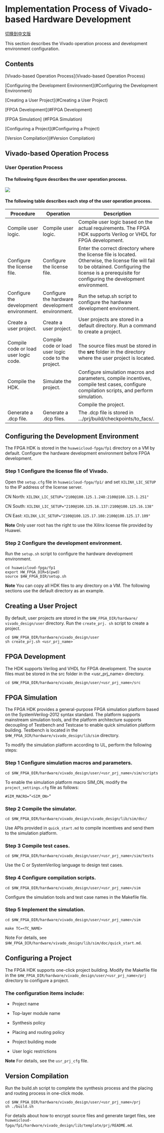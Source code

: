 Implementation Process of Vivado-based Hardware Development
=======

[切换到中文版](./Implementation_Process_of_Vivado_based_Hardware_Development_cn.md)

This section describes the Vivado operation process and development environment configuration.

Contents
-------
[Vivado-based Operation Process](Vivado-based Operation Process)

[Configuring the Development Environment](#Configuring the Development Environment)

[Creating a User Project](#Creating a User Project)

[FPGA Development](#FPGA Development)

[FPGA Simulation] (#FPGA Simulation)

[Configuring a Project](#Configuring a Project)

[Version Compilation](#Version Compilation)

Vivado-based Operation Process
-------

### User Operation Process

#### The following figure describes the user operation process.

![](media/vivado_hdk.jpg)

#### The following table describes each step of the user operation process.

| Procedure                              | Operation                                | Description                              |
| -------------------------------------- | ---------------------------------------- | ---------------------------------------- |
| Compile user logic.                    | Compile user logic.                      | Compile user logic based on the actual requirements. The FPGA HDK supports Verilog or VHDL for FPGA development. |
| Configure the license file.            | Configure the license file.              | Enter the correct directory where the license file is located. Otherwise, the license file will fail to be obtained. Configuring the license is a prerequisite for configuring the development environment. |
| Configure the development environment. | Configure the hardware development environment. | Run the setup.sh script to configure the hardware development environment. |
| Create a user project.                 | Create a user project.                   | User projects are stored in a default directory. Run a command to create a project. |
| Compile code or load user logic code.  | Compile code or load user logic code to the project. | The source files must be stored in the **src** folder in the directory where the user project is located. |
| Compile the HDK.                       | Simulate the project.                    | Configure simulation macros and parameters, compile incentives, compile test cases, configure compilation scripts, and perform simulation. |
|                                        |                                          | Compile the project.                     |
| Generate a .dcp file.                  | Generate a .dcp files.                   | The .dcp file is stored in .../prj/build/checkpoints/to_facs/. |

Configuring the Development Environment
--------

The FPGA HDK is stored in the `huaweicloud-fpga/fp1` directory on a VM by default. Configure the hardware development environment before FPGA development.

### Step 1 Configure the license file of Vivado.

Open the `setup.cfg` file in `huaweicloud-fpga/fp1/` and set `XILINX_LIC_SETUP` to the IP address of the license server.

CN North:
`XILINX_LIC_SETUP="2100@100.125.1.240:2100@100.125.1.251"`

CN South:
`XILINX_LIC_SETUP="2100@100.125.16.137:2100@100.125.16.138"`

CN East:
`XILINX_LIC_SETUP="2100@100.125.17.108:2100@100.125.17.109"`

**Note** 
Only user root has the right to use the Xilinx license file provided by Huawei.

### Step 2 Configure the development environment.

Run the `setup.sh` script to configure the hardware development environment.

`cd huaweicloud-fpga/fp1`  
`export HW_FPGA_DIR=$(pwd)`  
`source $HW_FPGA_DIR/setup.sh`


**Note** 
You can copy all HDK files to any directory on a VM. The following sections use the default directory as an example.


Creating a User Project
------------

By default, user projects are stored in the `$HW_FPGA_DIR/hardware/ vivado_design/user` directory. Run the `create_prj. sh` script to create a project.

`cd $HW_FPGA_DIR/hardware/vivado_design/user`  
`sh create_prj.sh <usr_prj_name>`

FPGA Development
--------

The HDK supports Verilog and VHDL for FPGA development. The source files must be stored in the src folder in the <usr_prj_name> directory.

`cd $HW_FPGA_DIR/hardware/vivado_design/user/<usr_prj_name>/src`

FPGA Simulation
--------

The FPGA HDK provides a general-purpose FPGA simulation platform based on the SystemVerilog-2012 syntax standard. The platform supports mainstream simulation tools, and the platform architecture supports decoupling of Testbench and Testcase to enable quick simulation platform building. Testbench is located in the `$HW_FPGA_DIR/hardware/vivado_design/lib/sim` directory.

To modify the simulation platform according to UL, perform the following steps:

###   Step 1 Configure simulation macros and parameters.

`cd $HW_FPGA_DIR/hardware/vivado_design/user/<usr_prj_name>/sim/scripts`

To enable the simulation platform macro SIM_ON, modify the `project_settings.cfg` file as follows:

`#SIM_MACRO=“<SIM_ON>”`

### Step 2 Compile the simulator.

`cd $HW_FPGA_DIR/hardware/vivado_design/vivado_design/lib/sim/doc/`

Use APIs provided in `quick_start.md` to compile incentives and send them to the simulation platform.

### Step 3 Compile test cases.

`cd $HW_FPGA_DIR/hardware/vivado_design/user/<usr_prj_name>/sim/tests`

Use the C or SystemVerilog language to design test cases.

### Step 4 Configure compilation scripts.

`cd $HW_FPGA_DIR/hardware/vivado_design/user/<usr_prj_name>/sim`

Configure the simulation tools and test case names in the Makefile file.

### Step 5 Implement the simulation.

`cd $HW_FPGA_DIR/hardware/vivado_design/user/<usr_prj_name>/sim`

`make TC=<TC_NAME>`


Note
For details, see `$HW_FPGA_DIR/hardware/vivado_design/lib/sim/doc/quick_start.md`.


Configuring a Project
--------

The FPGA HDK supports one-click project building. Modify the Makefile file in the `$HW_FPGA_DIR/hardware/vivado_design/user/<usr_prj_name>/prj` directory to configure a project.

### The configuration items include:

-   Project name

-   Top-layer module name

-   Synthesis policy

-   Placing and routing policy

-   Project building mode

-   User logic restrictions


**Note** 
For details, see the `usr_prj_cfg` file.

Version Compilation
------------

Run the build.sh script to complete the synthesis process and the placing and routing process in one-click mode.

`cd $HW_FPGA_DIR/hardware/vivado_design/user/<usr_prj_name>/prj`  
`sh ./build.sh`

For details about how to encrypt source files and generate target files, see `huaweicloud-fpga/fp1/hardware/vivado_design/lib/template/prj/README.md`.


